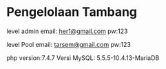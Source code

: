 
# Pengelolaan Tambang

level admin
email: her1@gmail.com
pw:123

level Pool
email: tarsem@gmail.com
pw:123

php version:7.4.7
Versi MySQL: 5.5.5-10.4.13-MariaDB
